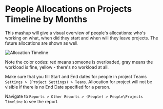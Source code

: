 People Allocations on Projects Timeline by Months
=======================

This mashup will give a visual overview of people's allocations: who's working on what, when did they start and when will they leave projects. The future allocations are shown as well. 

![Allocation Timeline](https://github.com/TargetProcess/TP3MashupLibrary/raw/master/Allocation%20Timeline/AllocationTimeline.png)

Note the color codes: red means someone is overloaded, gray means the workload is fine, yellow - there's no workload at all.

Make sure that you fill Start and End dates for people in project Teams ```Settings > (Project Settings) > Teams```. Allocation for project will not be visible if there is no End Date specified for a person.

Navigate to ```Reports > Other Reports > (People) > People\Projects Timeline``` to see the report.
